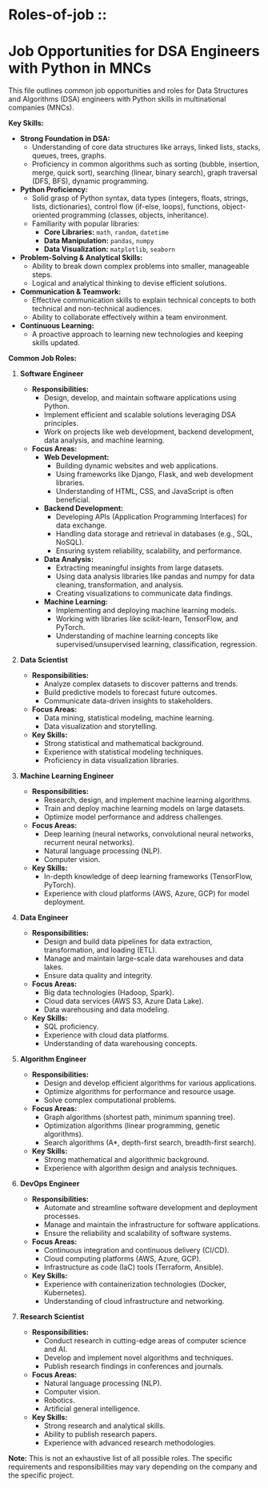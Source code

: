 # Roles-of-job ::
 
 
# Job Opportunities for DSA Engineers with Python in MNCs

This file outlines common job opportunities and roles for Data Structures and Algorithms (DSA) engineers with Python skills in multinational companies (MNCs).

**Key Skills:**

* **Strong Foundation in DSA:** 
    * Understanding of core data structures like arrays, linked lists, stacks, queues, trees, graphs.
    * Proficiency in common algorithms such as sorting (bubble, insertion, merge, quick sort), searching (linear, binary search), graph traversal (DFS, BFS), dynamic programming.
* **Python Proficiency:**
    * Solid grasp of Python syntax, data types (integers, floats, strings, lists, dictionaries), control flow (if-else, loops), functions, object-oriented programming (classes, objects, inheritance).
    * Familiarity with popular libraries:
        * **Core Libraries:** `math`, `random`, `datetime`
        * **Data Manipulation:** `pandas`, `numpy`
        * **Data Visualization:** `matplotlib`, `seaborn`
* **Problem-Solving & Analytical Skills:** 
    * Ability to break down complex problems into smaller, manageable steps.
    * Logical and analytical thinking to devise efficient solutions.
* **Communication & Teamwork:**
    * Effective communication skills to explain technical concepts to both technical and non-technical audiences.
    * Ability to collaborate effectively within a team environment.
* **Continuous Learning:**
    * A proactive approach to learning new technologies and keeping skills updated.

**Common Job Roles:**

1. **Software Engineer**

    * **Responsibilities:** 
        * Design, develop, and maintain software applications using Python.
        * Implement efficient and scalable solutions leveraging DSA principles.
        * Work on projects like web development, backend development, data analysis, and machine learning.
    * **Focus Areas:**
        * **Web Development:**
            * Building dynamic websites and web applications.
            * Using frameworks like Django, Flask, and web development libraries.
            * Understanding of HTML, CSS, and JavaScript is often beneficial.
        * **Backend Development:**
            * Developing APIs (Application Programming Interfaces) for data exchange.
            * Handling data storage and retrieval in databases (e.g., SQL, NoSQL).
            * Ensuring system reliability, scalability, and performance.
        * **Data Analysis:**
            * Extracting meaningful insights from large datasets.
            * Using data analysis libraries like pandas and numpy for data cleaning, transformation, and analysis.
            * Creating visualizations to communicate data findings.
        * **Machine Learning:**
            * Implementing and deploying machine learning models.
            * Working with libraries like scikit-learn, TensorFlow, and PyTorch.
            * Understanding of machine learning concepts like supervised/unsupervised learning, classification, regression.

2. **Data Scientist**

    * **Responsibilities:** 
        * Analyze complex datasets to discover patterns and trends.
        * Build predictive models to forecast future outcomes.
        * Communicate data-driven insights to stakeholders.
    * **Focus Areas:**
        * Data mining, statistical modeling, machine learning.
        * Data visualization and storytelling.
    * **Key Skills:**
        * Strong statistical and mathematical background.
        * Experience with statistical modeling techniques.
        * Proficiency in data visualization libraries.

3. **Machine Learning Engineer**

    * **Responsibilities:**
        * Research, design, and implement machine learning algorithms.
        * Train and deploy machine learning models on large datasets.
        * Optimize model performance and address challenges.
    * **Focus Areas:** 
        * Deep learning (neural networks, convolutional neural networks, recurrent neural networks).
        * Natural language processing (NLP).
        * Computer vision.
    * **Key Skills:**
        * In-depth knowledge of deep learning frameworks (TensorFlow, PyTorch).
        * Experience with cloud platforms (AWS, Azure, GCP) for model deployment.

4. **Data Engineer**

    * **Responsibilities:**
        * Design and build data pipelines for data extraction, transformation, and loading (ETL).
        * Manage and maintain large-scale data warehouses and data lakes.
        * Ensure data quality and integrity.
    * **Focus Areas:**
        * Big data technologies (Hadoop, Spark).
        * Cloud data services (AWS S3, Azure Data Lake).
        * Data warehousing and data modeling.
    * **Key Skills:**
        * SQL proficiency.
        * Experience with cloud data platforms.
        * Understanding of data warehousing concepts.

5. **Algorithm Engineer**

    * **Responsibilities:**
        * Design and develop efficient algorithms for various applications.
        * Optimize algorithms for performance and resource usage.
        * Solve complex computational problems.
    * **Focus Areas:**
        * Graph algorithms (shortest path, minimum spanning tree).
        * Optimization algorithms (linear programming, genetic algorithms).
        * Search algorithms (A*, depth-first search, breadth-first search).
    * **Key Skills:**
        * Strong mathematical and algorithmic background.
        * Experience with algorithm design and analysis techniques.

6. **DevOps Engineer**

    * **Responsibilities:**
        * Automate and streamline software development and deployment processes.
        * Manage and maintain the infrastructure for software applications.
        * Ensure the reliability and scalability of software systems.
    * **Focus Areas:**
        * Continuous integration and continuous delivery (CI/CD).
        * Cloud computing platforms (AWS, Azure, GCP).
        * Infrastructure as code (IaC) tools (Terraform, Ansible).
    * **Key Skills:**
        * Experience with containerization technologies (Docker, Kubernetes).
        * Understanding of cloud infrastructure and networking.

7. **Research Scientist**

    * **Responsibilities:**
        * Conduct research in cutting-edge areas of computer science and AI.
        * Develop and implement novel algorithms and techniques.
        * Publish research findings in conferences and journals.
    * **Focus Areas:**
        * Natural language processing (NLP).
        * Computer vision.
        * Robotics.
        * Artificial general intelligence.
    * **Key Skills:**
        * Strong research and analytical skills.
        * Ability to publish research papers.
        * Experience with advanced research methodologies.

**Note:** This is not an exhaustive list of all possible roles. The specific requirements and responsibilities may vary depending on the company and the specific project.

